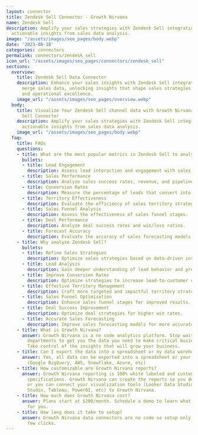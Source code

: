 ```yaml
---
layout: connector
title: Zendesk Sell Connector - Growth Nirvana
name: Zendesk Sell
description: Amplify your sales strategies with Zendesk Sell integration, gaining
  actionable insights from sales data analysis.
image: "/assets/images/seo_pages/body.webp"
date: '2023-08-18'
categories: connectors
permalink: connectors/zendesk_sell
icon_url: "/assets/images/seo_pages/connectors/zendesk_sell"
sections:
  overview:
    title: Zendesk Sell Data Connector
    description: Enhance your sales insights with Zendesk Sell integration. Seamlessly
      merge sales data, unlocking insights that shape sales strategies, lead analysis,
      and operational excellence.
    image_url: "/assets/images/seo_pages/overview.webp"
  body:
    title: Visualize Your Zendesk Sell channel data with Growth Nirvana's Zendesk
      Sell Connector
    description: Amplify your sales strategies with Zendesk Sell integration, gaining
      actionable insights from sales data analysis.
    image_url: "/assets/images/seo_pages/body.webp"
  faq:
    title: FAQs
    questions:
    - title: What are the most popular metrics in Zendesk Sell to analyze?
      bullets:
      - title: Lead Engagement
        description: Assess lead interaction and engagement with sales materials.
      - title: Sales Performance
        description: Analyze sales success rates, revenue, and pipeline velocity.
      - title: Conversion Rates
        description: Measure the percentage of leads that convert into customers.
      - title: Territory Effectiveness
        description: Evaluate the efficiency of sales territory strategies.
      - title: Sales Funnel Analysis
        description: Assess the effectiveness of sales funnel stages.
      - title: Deal Performance
        description: Analyze deal success rates and win/loss ratios.
      - title: Forecast Accuracy
        description: Evaluate the accuracy of sales forecasting models.
    - title: Why analyze Zendesk Sell?
      bullets:
      - title: Refine Sales Strategies
        description: Optimize sales strategies based on data-driven insights.
      - title: Lead Analysis
        description: Gain deeper understanding of lead behavior and preferences.
      - title: Improve Conversion Rates
        description: Optimize strategies to increase lead-to-customer conversion rates.
      - title: Effective Territory Management
        description: Craft more targeted and impactful territory strategies.
      - title: Sales Funnel Optimization
        description: Enhance sales funnel stages for improved results.
      - title: Deal Success Improvement
        description: Optimize deal strategies for higher win rates.
      - title: Accurate Sales Forecasting
        description: Improve sales forecasting models for more accurate predictions.
    - title: What is Growth Nirvana?
      answer: Growth Nirvana is a no code analytics platform. Stop waiting for other
        departments to get you the data you need to make critical business decisions.
        Take control of the insights that will grow your business.
    - title: Can I export the data into a spreadsheet or my data warehouse?
      answer: Yes, all data can be exported into a spreadsheet or your data warehouse
        (Google BigQuery, AWS, Snowflake, Azure, etc)
    - title: How customizable are Growth Nirvana reports?
      answer: Growth Nirvana reporting is 100% white labeled and customized to your
        specifications. Growth Nirvana can create the reports so you don’t have to
        or you can connect your visualization tools (Looker Data Studio/Google Data
        Studio, Tableau, PowerBI, etc) to Growth Nirvana.
    - title: How much does Growth Nirvana cost?
      answer: Plans start at $200/month. Schedule a demo to learn what plan is best
        for you.
    - title: How long does it take to setup?
      answer: Growth Nirvana data connectors are no code so setup only requires a
        few clicks.
---
```

